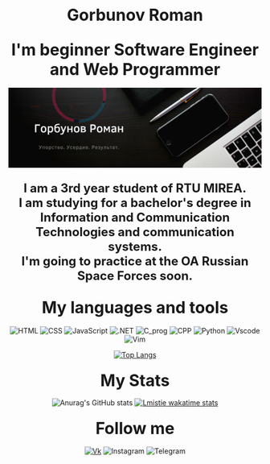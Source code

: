 <h2 align="center"><font size="6px"> Gorbunov Roman </font></h2>
<!--# <center> Меня зовут Горбунов Роман </center>-->
<h2 align="center"><font size="6px"> I'm beginner Software Engineer and Web Programmer</font></h2>
<!--# <center>Я начинающий инженер-программист и веб-программист</center>-->

[![Header](https://github.com/lmistie/lmistie/blob/master/img/header.png)](https://www.canva.com/design/DAEqeZfAzNc/-UYjaGaKHueaHdypzOIU_w/view?website#2:1)

<h3 align="center"><font size="5px">I am a 3rd year student of RTU MIREA. <br>I am studying for a bachelor's degree in Information and Communication Technologies and communication systems. <br>I'm going to practice at the OA Russian Space Forces soon.</font></h3>
<!--## <center>Я студент 3 курса РТУ МИРЭА. <br>Я учусь на степень бакалавра в области информационно - коммуникационных технологий и систем связи. Я скоро буду тренироваться в ОА Российские Космические Войска.</center>-->

<!--[![Readme Card](https://github-readme-stats.vercel.app/api/pin/?username=lmistie&repo=github-readme-stats&theme=midnight-purple)](https://github.com/lmistie/github-readme-stats)-->


<h2 align="center"><font size="6px">  My languages and tools</font></h2>
<div align="center">

![HTML](https://img.shields.io/badge/-html-000000?style=for-the-badge&logo=html5)
![CSS](https://img.shields.io/badge/-css-000000?style=for-the-badge&logo=css3)
![JavaScript](https://img.shields.io/badge/-javascript-000000?style=for-the-badge&logo=JavaScript)
![.NET](https://img.shields.io/badge/-Framework-000000?style=for-the-badge&logo=.net)
![C_prog](https://img.shields.io/badge/-C-000000?style=for-the-badge&logo=C)
![CPP](https://img.shields.io/badge/-C++-000000?style=for-the-badge&logo=C%2b%2b)
![Python](https://img.shields.io/badge/-python-000000?style=for-the-badge&logo=python)
![Vscode](https://img.shields.io/badge/-vscode-000000?style=for-the-badge&logo=VisualStudioCode)
![Vim](https://img.shields.io/badge/-vim-000000?style=for-the-badge&logo=Vim)

</div>
<!--![Sql](https://img.shields.io/badge/-mySql-000000?style=for-the-badge&logo=mySql)-->
<!--![Ruby](https://img.shields.io/badge/-ruby-000000?style=for-the-badge&logo=ruby)-->

<!--[![Top Langs](https://github-readme-stats.vercel.app/api/top-langs/?username=lmistie&layout=compact)](https://github.com/lmistie/github-readme-stats)-->
<div align="center">

[![Top Langs](https://github-readme-stats.vercel.app/api/top-langs/?username=lmistie&langs_count=10&theme=midnight-purple)](https://github.com/lmistie/github-readme-stats)
</div>




<h3 align="center"><font size="6px"> My Stats </font></h3>
<div align="center">

![Anurag's GitHub stats](https://github-readme-stats.vercel.app/api?username=lmistie&show_icons=true&theme=midnight-purple)
[![Lmistie wakatime stats](https://github-readme-stats.vercel.app/api/wakatime?username=lmistie&theme=midnight-purple)](https://wakatime.com/dashboard)


</div>

<h3 align="center"><font size="6px"> Follow me </font></h3>

<div align="center">

[![Vk](https://img.shields.io/badge/-Vkontakte-000000?style=for-the-badge&logo=vk)](https://vk.com/lmistie)
![Instagram](https://img.shields.io/badge/-Instagram-000000?style=for-the-badge&logo=Instagram)
![Telegram](https://img.shields.io/badge/-Telegram-000000?style=for-the-badge&logo=Telegram)
</div>